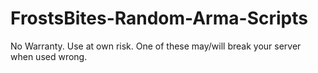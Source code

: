 # FrostsBites-Random-Arma-Scripts
No Warranty. Use at own risk. One of these may/will break your server when used wrong.
